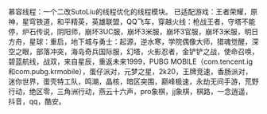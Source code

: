 慕容线程：一个二改SutoLiu的线程优化的线程模块。
已适配游戏：王者荣耀，原神，星穹铁道，和平精英，英雄联盟，QQ飞车，穿越火线：枪战王者，守塔不能停，炉石传说，阴阳师，崩坏3UC服，崩坏3米服，崩坏3官服，崩坏3米服，明日方舟，星球：重启，地下城与勇士：起源，逆水寒，学院偶像大师，猎魂觉醒，深空之眼，部落冲突，海岛奇兵国际服，幻塔，火影忍者，金铲铲之战，使命召唤，碧蓝航线，战双，来自星辰，重返未来1999，PUBG MOBILE（com.tencent.ig和com.pubg.krmobile），蛋仔派对，元梦之星，2k20，王牌竞速，香肠派对，迷你世界，蛋壳特工队，鸣潮，晶核，暗区突围，巅峰极速，永劫无间手游，荒野行动，绝区零，三角洲行动，燕云十六声，pro象棋，jj象棋，棋路，一念逍遥，抖音，qq，酷安。
